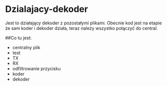 # Dzialajacy-dekoder

Jest to działający dekoder z pozostałymi plikami. Obecnie kod jest na etapie że sam koder i dekoder działa, teraz należy wszystko połączyć do central.

##Co tu jest:
- centralny plik
- test
- TX
- RX
- odfiltrowanie przycisku
- koder
- dekoder
